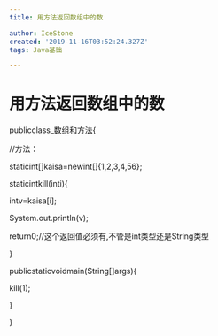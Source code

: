 ```yaml
---
title: 用方法返回数组中的数

author: IceStone
created: '2019-11-16T03:52:24.327Z'
tags: Java基础

---
```


# 用方法返回数组中的数

publicclass_数组和方法{

//方法：

staticint[]kaisa=newint[]{1,2,3,4,56};

staticintkill(inti){

intv=kaisa[i];

System.out.println(v);

return0;//这个返回值必须有,不管是int类型还是String类型

}


publicstaticvoidmain(String[]args){

kill(1);

}

}



